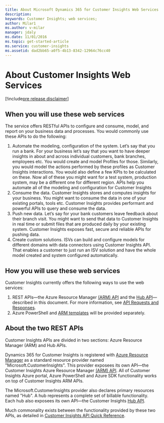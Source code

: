 ```yaml
---
title: About Microsoft Dynamics 365 for Customer Insights Web Services (Dynamics 365 Customer Insights SDK) | MicrosoftDocs
description: 
keywords: Customer Insights; web services; 
author: Milar1
ms.author: v-milar
manager: jdaly
ms.date: 11/01/2016
ms.topic: get-started-article
ms.service: customer-insights 
ms.assetid: dad2bb65-a0f5-4b13-8342-12964c76cc40
---
```


About Customer Insights Web Services
====================================

[!include[pre release disclaimer](../../includes/cc-beta-prerelease-disclaimer.md)]


## When you will use these web services
The service offers RESTful APIs to configure and consume, model, and report on your business data and processes. You would commonly use these APIs to do the following:
1. Automate the modeling, configuration of the system. Let’s say that you run a bank. For your business let’s say that you want to have deeper insights in about and across individual customers, bank branches, employees etc. You would create and model Profiles for those. Similarly, you would model the actions performed by these profiles as Customer Insights interactions. You would also define a few KPIs to be calculated on these. Now all of these you might want for a test system, production system, may be a different one for different region. APIs help you automate all of the modeling and configuration for Customer Insights
2. Consume the data. Customer Insights stores and computes insights for your business. You might want to consume the data in one of your existing portals, tools etc. Customer Insights provides performant and powerful APIs to query and consume the data.
3. Push new data. Let’s say for your bank customers leave feedback about their branch visit. You might want to send that data to Customer Insights in real time or submit files that are produced daily by your existing system. Customer Insights exposes fast, secure and reliable APIs for pushing data.
4. Create custom solutions. ISVs can build and configure models for different domains with data connectors using Customer Insights API. That enables a customer to just run an ISV solution and have the whole model created and system configured automatically.

## How you will use these web services  
Customer Insights currently offers the following ways to use the web services:  
1. REST APIs—the Azure Resource Manager [(ARM) API](../ref/armapiref.md) and the [Hub API](../ref/hubapiref.md)—described in this document. For more information, see [API Requests and Responses](../ref/requestreponse.md).
2. Azure PowerShell and [ARM templates](https://azure.microsoft.com/en-us/documentation/articles/resource-group-authoring-templates/) will be provided separately.  

## About the two REST APIs
Customer Insights APIs are divided in two sections: Azure Resource Manager (ARM) and Hub APIs.  

Dynamics 365 for Customer Insights is registered with [Azure Resource Manager](https://docs.microsoft.com/en-us/azure/azure-resource-manager/resource-group-overview) as a standard resource provider named "Microsoft.CustomerInsights". This provider exposees its own API—the Customer Insights Azure Resource Manager [(ARM) API](../ref/armapiref.md).  All of Customer Insights Azure portal, Azure PowerShell and Azure SDK functionality works on top of Customer Insights ARM APIs.

The Microsoft.CustomerInsights provider also declares primary resources named "Hub".  A hub represents a complete set of billable functionality. Each hub also exposees its own API—the Customer Insights [Hub API](../ref/hubapiref.md).

Much commonality exists between the functionality provided by these two APIs, as detailed in [Customer Insights API Quick Reference](../ref/apiquickref.md).


